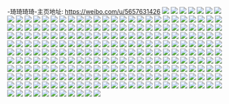 -琦琦琦琦-主页地址: https://weibo.com/u/5657631426 
![](https://wx4.sinaimg.cn/mw2000/006aSQnMly1h9jpwp2po3j30sx14i0zf.jpg) 
![](https://wx4.sinaimg.cn/mw2000/006aSQnMly1h9jpwpiptlj30sv14en3w.jpg) 
![](https://wx4.sinaimg.cn/mw2000/006aSQnMly1h9jpwoo773j30u014010p.jpg) 
![](https://wx4.sinaimg.cn/mw2000/006aSQnMly1h9jpwptwrfj30sy14jjy8.jpg) 
![](https://wx4.sinaimg.cn/mw2000/006aSQnMly1h9g9yir7oyj30u0161dlu.jpg) 
![](https://wx4.sinaimg.cn/mw2000/006aSQnMly1h983grqoczj30u0140dm7.jpg) 
![](https://wx4.sinaimg.cn/mw2000/006aSQnMly1h983grio72j30u0140win.jpg) 
![](https://wx4.sinaimg.cn/mw2000/006aSQnMly1h95ooswrk1j30u01400xt.jpg) 
![](https://wx4.sinaimg.cn/mw2000/006aSQnMly1h95oot4nx4j30u0140q9i.jpg) 
![](https://wx4.sinaimg.cn/mw2000/006aSQnMly1h95ootcyogj30u0140tdt.jpg) 
![](https://wx4.sinaimg.cn/mw2000/006aSQnMly1h95oosor8uj30u015bn4n.jpg) 
![](https://wx4.sinaimg.cn/mw2000/006aSQnMly1h95ootkya8j30u0140799.jpg) 
![](https://wx4.sinaimg.cn/mw2000/006aSQnMly1h9492tiuq2j30qg0qggot.jpg) 
![](https://wx4.sinaimg.cn/mw2000/006aSQnMly1h8v8mc25xoj30u01407b8.jpg) 
![](https://wx4.sinaimg.cn/mw2000/006aSQnMly1h8v8mcaeobj30u01407bp.jpg) 
![](https://wx4.sinaimg.cn/mw2000/006aSQnMly1h8m7h4i2bnj30u01hcafk.jpg) 
![](https://wx4.sinaimg.cn/mw2000/006aSQnMly1h8m7h4q6z4j30t014m42k.jpg) 
![](https://wx4.sinaimg.cn/mw2000/006aSQnMly1h8k2jq2ugvj30u0157th5.jpg) 
![](https://wx4.sinaimg.cn/mw2000/006aSQnMly1h8k2jqcjs1j30u017wgt3.jpg) 
![](https://wx4.sinaimg.cn/mw2000/006aSQnMly1h8ig6ma7bsj30u0160q8m.jpg) 
![](https://wx4.sinaimg.cn/mw2000/006aSQnMly1h8ig6mile0j30j20qpgnm.jpg) 
![](https://wx4.sinaimg.cn/mw2000/006aSQnMly1h8fyhs8t48j30u0140n3w.jpg) 
![](https://wx4.sinaimg.cn/mw2000/006aSQnMly1h8fyhs1dl1j30u0140n2t.jpg) 
![](https://wx4.sinaimg.cn/mw2000/006aSQnMly1h8e5jui3b2j30u01kmqao.jpg) 
![](https://wx4.sinaimg.cn/mw2000/006aSQnMly1h8dxi9fbi6j30u0160q7p.jpg) 
![](https://wx4.sinaimg.cn/mw2000/006aSQnMly1h8dxi9vdtgj30u0160wj9.jpg) 
![](https://wx4.sinaimg.cn/mw2000/006aSQnMly1h8982cdwekj30tj15baf1.jpg) 
![](https://wx4.sinaimg.cn/mw2000/006aSQnMly1h8982d958ej30u0161grl.jpg) 
![](https://wx4.sinaimg.cn/mw2000/006aSQnMly1h85q901lw1j30u0160wjx.jpg) 
![](https://wx4.sinaimg.cn/mw2000/006aSQnMly1h85q9090yij30tc153wl6.jpg) 
![](https://wx4.sinaimg.cn/mw2000/006aSQnMly1h85q8zpnffj30u0160tg7.jpg) 
![](https://wx4.sinaimg.cn/mw2000/006aSQnMly1h84g0lz73tj30oq0ym0xv.jpg) 
![](https://wx4.sinaimg.cn/mw2000/006aSQnMly1h84g0m95i3j30hj0oj0uy.jpg) 
![](https://wx4.sinaimg.cn/mw2000/006aSQnMly1h83bi44yohj30u0160dkr.jpg) 
![](https://wx4.sinaimg.cn/mw2000/006aSQnMly1h7xv62z6sjj30u0140n4a.jpg) 
![](https://wx4.sinaimg.cn/mw2000/006aSQnMly1h7xv62rb6cj30u0140jyp.jpg) 
![](https://wx4.sinaimg.cn/mw2000/006aSQnMly1h7xv637wenj30u0140ah1.jpg) 
![](https://wx4.sinaimg.cn/mw2000/006aSQnMly1h7ukyae2dgj30u0140465.jpg) 
![](https://wx4.sinaimg.cn/mw2000/006aSQnMly1h7tfrajysjj30u01sydnh.jpg) 
![](https://wx4.sinaimg.cn/mw2000/006aSQnMly1h7s5ie7inoj30u0142tmj.jpg) 
![](https://wx4.sinaimg.cn/mw2000/006aSQnMly1h7ob3dxtnsj30u0280dxj.jpg) 
![](https://wx4.sinaimg.cn/mw2000/006aSQnMly1h7blcyi8atj30sd13q40b.jpg) 
![](https://wx4.sinaimg.cn/mw2000/006aSQnMly1h7blcyz9c0j30tp15kwm6.jpg) 
![](https://wx4.sinaimg.cn/mw2000/006aSQnMly1h7blcy73xdj30u0160teq.jpg) 
![](https://wx4.sinaimg.cn/mw2000/006aSQnMly1h77ekcl6p6j30u0140dor.jpg) 
![](https://wx4.sinaimg.cn/mw2000/006aSQnMly1h77ekcxpw9j30u0140tb4.jpg) 
![](https://wx4.sinaimg.cn/mw2000/006aSQnMly1h77ekd6e8cj30u0140jtr.jpg) 
![](https://wx4.sinaimg.cn/mw2000/006aSQnMly1h77ekbij47j30u0161q54.jpg) 
![](https://wx4.sinaimg.cn/mw2000/006aSQnMly1h6z7sp7jwcj31400u00y7.jpg) 
![](https://wx4.sinaimg.cn/mw2000/006aSQnMly1h6z7sovpe9j30u014075i.jpg) 
![](https://wx4.sinaimg.cn/mw2000/006aSQnMly1h6xstv2kjwj31o0280b29.jpg) 
![](https://wx4.sinaimg.cn/mw2000/006aSQnMly1h6uafe1je3j30u01617bg.jpg) 
![](https://wx4.sinaimg.cn/mw2000/006aSQnMly1h6pzdi05gfj30s313cgrv.jpg) 
![](https://wx4.sinaimg.cn/mw2000/006aSQnMly1h6pzdib12rj30sb13njvo.jpg) 
![](https://wx4.sinaimg.cn/mw2000/006aSQnMly1h6pzdijc6kj30tu15s78y.jpg) 
![](https://wx4.sinaimg.cn/mw2000/006aSQnMly1h6mfxc9x72j30u0140dnt.jpg) 
![](https://wx4.sinaimg.cn/mw2000/006aSQnMly1h6mfxcjb2gj30u0140wih.jpg) 
![](https://wx4.sinaimg.cn/mw2000/006aSQnMly1h69qn8dxzmj30u01sywit.jpg) 
![](https://wx4.sinaimg.cn/mw2000/006aSQnMly1h63zn0ljaej30u0140taz.jpg) 
![](https://wx4.sinaimg.cn/mw2000/006aSQnMly1h63zn0xa2oj30u0140q4q.jpg) 
![](https://wx4.sinaimg.cn/mw2000/006aSQnMly1h5xuxb673xj30u0167gp5.jpg) 
![](https://wx4.sinaimg.cn/mw2000/006aSQnMly1h5xuxav6nej30u0140gog.jpg) 
![](https://wx4.sinaimg.cn/mw2000/006aSQnMly1h5xuxbf674j30u0160tej.jpg) 
![](https://wx4.sinaimg.cn/mw2000/006aSQnMly1h5uw030nxcj30u0140guh.jpg) 
![](https://wx4.sinaimg.cn/mw2000/006aSQnMly1h5uw02r9ujj30u01407dp.jpg) 
![](https://wx4.sinaimg.cn/mw2000/006aSQnMly1h5oyves93uj30u0140guh.jpg) 
![](https://wx4.sinaimg.cn/mw2000/006aSQnMly1h5iyvj6elzj30u0140n5v.jpg) 
![](https://wx4.sinaimg.cn/mw2000/006aSQnMly1h5iyvjk3e4j30u01407cf.jpg) 
![](https://wx4.sinaimg.cn/mw2000/006aSQnMly1h5iyvk8wpmj30si13x0yf.jpg) 
![](https://wx4.sinaimg.cn/mw2000/006aSQnMly1h5iyviqzc7j30tr15oq9n.jpg) 
![](https://wx4.sinaimg.cn/mw2000/006aSQnMly1h5iqg31a9jj30u0140afc.jpg) 
![](https://wx4.sinaimg.cn/mw2000/006aSQnMly1h5iqg37lphj30sd13pdjo.jpg) 
![](https://wx4.sinaimg.cn/mw2000/006aSQnMly1h5iqg3qf15j30u01617a7.jpg) 
![](https://wx4.sinaimg.cn/mw2000/006aSQnMly1h5iqg4cxl1j30u0160aew.jpg) 
![](https://wx4.sinaimg.cn/mw2000/006aSQnMly1h5iqg56cv6j30u0160dky.jpg) 
![](https://wx4.sinaimg.cn/mw2000/006aSQnMly1h5iqg5utswj30u016g44f.jpg) 
![](https://wx4.sinaimg.cn/mw2000/006aSQnMly1h5iqg2s081j30sy14jjvn.jpg) 
![](https://wx4.sinaimg.cn/mw2000/006aSQnMly1h5e4cp1lnej30wi0wiwox.jpg) 
![](https://wx4.sinaimg.cn/mw2000/006aSQnMly1h5cahrdu1zj30ta150x25.jpg) 
![](https://wx4.sinaimg.cn/mw2000/006aSQnMly1h5cahsaojjj30ud16i4lu.jpg) 
![](https://wx4.sinaimg.cn/mw2000/006aSQnMly1h5cahsu41xj30u0140tls.jpg) 
![](https://wx4.sinaimg.cn/mw2000/006aSQnMly1h5b4mjwva5j30sl140n1u.jpg) 
![](https://wx4.sinaimg.cn/mw2000/006aSQnMly1h5b4mjg43jj30tj15cgr5.jpg) 
![](https://wx4.sinaimg.cn/mw2000/006aSQnMly1h5b4mk6w7nj30u0140aho.jpg) 
![](https://wx4.sinaimg.cn/mw2000/006aSQnMly1h5b4mkda1zj30u0140jyf.jpg) 
![](https://wx4.sinaimg.cn/mw2000/006aSQnMly1h53wzlikjrj30u0140q9l.jpg) 
![](https://wx4.sinaimg.cn/mw2000/006aSQnMly1h534md88zfj30u0140ago.jpg) 
![](https://wx4.sinaimg.cn/mw2000/006aSQnMly1h50ofdxko9j31400u0aii.jpg) 
![](https://wx4.sinaimg.cn/mw2000/006aSQnMly1h4r0vut89kj30u0140jva.jpg) 
![](https://wx4.sinaimg.cn/mw2000/006aSQnMly1h4r0vu8gzqj30u0140n0s.jpg) 
![](https://wx4.sinaimg.cn/mw2000/006aSQnMly1h4kmvdgq5aj30tk15fgs8.jpg) 
![](https://wx4.sinaimg.cn/mw2000/006aSQnMly1h4fvljnf9tj30sg0sgag9.jpg) 
![](https://wx4.sinaimg.cn/mw2000/006aSQnMly1h4fvlk1hi5j30s30rywkv.jpg) 
![](https://wx4.sinaimg.cn/mw2000/006aSQnMly1h4dkvsvk91j30tp15ldlx.jpg) 
![](https://wx4.sinaimg.cn/mw2000/006aSQnMly1h4dkvt63bsj30ti15bdlc.jpg) 
![](https://wx4.sinaimg.cn/mw2000/006aSQnMly1h4dkvtn3voj30u00u0ae8.jpg) 
![](https://wx4.sinaimg.cn/mw2000/006aSQnMly1h3cpiai5c2j30tq15m44p.jpg) 
![](https://wx4.sinaimg.cn/mw2000/006aSQnMly1h2imhru4rmj30u0140n6x.jpg) 
![](https://wx4.sinaimg.cn/mw2000/006aSQnMly1h2imhs40ohj30t212r47i.jpg) 
![](https://wx4.sinaimg.cn/mw2000/006aSQnMly1h2imhsdwy4j30or0x0jyo.jpg) 
![](https://wx4.sinaimg.cn/mw2000/006aSQnMly1h2imhrkyxvj30u0140dn5.jpg) 
![](https://wx4.sinaimg.cn/mw2000/006aSQnMly1h2imhspc55j30u01400zh.jpg) 
![](https://wx4.sinaimg.cn/mw2000/006aSQnMly1h2imhsy9ouj30u014012v.jpg) 
![](https://wx4.sinaimg.cn/mw2000/006aSQnMly1h2b2gcr0h7j30u0140dks.jpg) 
![](https://wx4.sinaimg.cn/mw2000/006aSQnMly1h2b2gcdmpbj30u014qaf8.jpg) 
![](https://wx4.sinaimg.cn/mw2000/006aSQnMly1h25vopuydwj31400u0jys.jpg) 
![](https://wx4.sinaimg.cn/mw2000/006aSQnMly1h233zjrt3zj30u0140n5k.jpg) 
![](https://wx4.sinaimg.cn/mw2000/006aSQnMly1h1vhllljauj30ra127ah4.jpg) 
![](https://wx4.sinaimg.cn/mw2000/006aSQnMly1h1vhlly632j30pg0znjzh.jpg) 
![](https://wx4.sinaimg.cn/mw2000/006aSQnMly1h1vhlmcm6xj30u016047f.jpg) 
![](https://wx4.sinaimg.cn/mw2000/006aSQnMly1h1vhll5ystj30sc13odqr.jpg) 
![](https://wx4.sinaimg.cn/mw2000/006aSQnMly1h1vhlmpgztj30sn14313c.jpg) 
![](https://wx4.sinaimg.cn/mw2000/006aSQnMly1h1clbnml9wj30u04zw7wh.jpg) 
![](https://wx4.sinaimg.cn/mw2000/006aSQnMly1h14dbfzpjxj30u0140agp.jpg) 
![](https://wx4.sinaimg.cn/mw2000/006aSQnMly1h14dbfpvnsj30u0140n50.jpg) 
![](https://wx4.sinaimg.cn/mw2000/006aSQnMly1h14dbs3u12j30u011j7aa.jpg) 
![](https://wx4.sinaimg.cn/mw2000/006aSQnMly1h0k0kfhhl4j30u0140jvq.jpg) 
![](https://wx4.sinaimg.cn/mw2000/006aSQnMly1h0k0kfujqwj30t112p0ye.jpg) 
![](https://wx4.sinaimg.cn/mw2000/006aSQnMly1h0k0kf21dqj30u01410wz.jpg) 
![](https://wx4.sinaimg.cn/mw2000/006aSQnMly1h069qvk4ztj31hc0u07gb.jpg) 
![](https://wx4.sinaimg.cn/mw2000/006aSQnMly1h04p8n2ptnj30u0140dmf.jpg) 
![](https://wx4.sinaimg.cn/mw2000/006aSQnMly1h04p8nc8j9j30u013awi7.jpg) 
![](https://wx4.sinaimg.cn/mw2000/006aSQnMly1h04p8ninr0j30u0140qae.jpg) 
![](https://wx4.sinaimg.cn/mw2000/006aSQnMly1h04p8nsinrj30u0140dnq.jpg) 
![](https://wx4.sinaimg.cn/mw2000/006aSQnMly1h04p8o29o0j30u014a7bi.jpg) 
![](https://wx4.sinaimg.cn/mw2000/006aSQnMly1gzqo7bleeqj30t90t9aic.jpg) 
![](https://wx4.sinaimg.cn/mw2000/006aSQnMly1gz585rvl4wj30u0140dr7.jpg) 
![](https://wx4.sinaimg.cn/mw2000/006aSQnMly1gz585s61duj30u0140qa2.jpg) 
![](https://wx4.sinaimg.cn/mw2000/006aSQnMly1gz585uxom7j30u00u0dk8.jpg) 
![](https://wx4.sinaimg.cn/mw2000/006aSQnMly1gyzcnz8f4hj30u0140q92.jpg) 
![](https://wx4.sinaimg.cn/mw2000/006aSQnMly1gyx5d5cen6j30u01sy41x.jpg) 
![](https://wx4.sinaimg.cn/mw2000/006aSQnMly1gyx5d6n0z0j30u01sydkn.jpg) 
![](https://wx4.sinaimg.cn/mw2000/006aSQnMly1gyvv8vg6d7j30u0140qau.jpg) 
![](https://wx4.sinaimg.cn/mw2000/006aSQnMly1gyvv8v36g1j30u013yguh.jpg) 
![](https://wx4.sinaimg.cn/mw2000/006aSQnMly1gyuxilbri2j30u014cgtd.jpg) 
![](https://wx4.sinaimg.cn/mw2000/006aSQnMly1gyr8txswh9j30u0141tfn.jpg) 
![](https://wx4.sinaimg.cn/mw2000/006aSQnMly1gyr8tx8minj30u0140jxt.jpg) 
![](https://wx4.sinaimg.cn/mw2000/006aSQnMly1gyr8tykiqkj30u014044y.jpg) 
![](https://wx4.sinaimg.cn/mw2000/006aSQnMly1gyr8tywh9ej30u0141n3q.jpg) 
![](https://wx4.sinaimg.cn/mw2000/006aSQnMly1gyp4bmbez4j30u03lyx2v.jpg) 
![](https://wx4.sinaimg.cn/mw2000/006aSQnMly1gyp4blmljyj30u02rz7lq.jpg) 
![](https://wx4.sinaimg.cn/mw2000/006aSQnMly1gyp4bn4vm3j30u05jx4qq.jpg) 
![](https://wx4.sinaimg.cn/mw2000/006aSQnMly1gyp0o9k2rtj30u0140mz5.jpg) 
![](https://wx4.sinaimg.cn/mw2000/006aSQnMly1gyp0o99gryj30u0140gv3.jpg) 
![](https://wx4.sinaimg.cn/mw2000/006aSQnMly1gymr9h5am1j30u00u0n5l.jpg) 
![](https://wx4.sinaimg.cn/mw2000/006aSQnMly1gymr9gv1glj30u00u0ahr.jpg) 
![](https://wx4.sinaimg.cn/mw2000/006aSQnMly1gyhnjannmtj30u0140jz9.jpg) 
![](https://wx4.sinaimg.cn/mw2000/006aSQnMly1gygzbcbi6ij30u011jwm1.jpg) 
![](https://wx4.sinaimg.cn/mw2000/006aSQnMly1gygzbdm0c9j30u015rk03.jpg) 
![](https://wx4.sinaimg.cn/mw2000/006aSQnMly1gy9yw2e65gj30u014044l.jpg) 
![](https://wx4.sinaimg.cn/mw2000/006aSQnMly1gy1qg4u6pjj30q110gwkz.jpg) 
![](https://wx4.sinaimg.cn/mw2000/006aSQnMly1gy1qg56c9kj30s713hwk1.jpg) 
![](https://wx4.sinaimg.cn/mw2000/006aSQnMly1gy1qg4ge3pj30sj13yk0r.jpg) 
![](https://wx4.sinaimg.cn/mw2000/006aSQnMly1gy1qg5d8o0j30p60z911h.jpg) 
![](https://wx4.sinaimg.cn/mw2000/006aSQnMly1gy0ejt2dvyj30s1139jy4.jpg) 
![](https://wx4.sinaimg.cn/mw2000/006aSQnMly1gy0ek0qo04j30pg0znk12.jpg) 
![](https://wx4.sinaimg.cn/mw2000/006aSQnMly1gy0ejss07jj30km0sutdj.jpg) 
![](https://wx4.sinaimg.cn/mw2000/006aSQnMly1gy0eki1axsj30r8124wnv.jpg) 
![](https://wx4.sinaimg.cn/mw2000/006aSQnMly1gxxy6vel4mj30et0trq6d.jpg) 
![](https://wx4.sinaimg.cn/mw2000/006aSQnMly1gx4a74od1dj333y33y4qu.jpg) 
![](https://wx4.sinaimg.cn/mw2000/006aSQnMly1gx4a79e1plj32c03404qq.jpg) 
![](https://wx4.sinaimg.cn/mw2000/006aSQnMly1gwtwan22ldj325s25s1ky.jpg) 
![](https://wx4.sinaimg.cn/mw2000/006aSQnMly1gwa06s85k9j324h2tzhdu.jpg) 
![](https://wx4.sinaimg.cn/mw2000/006aSQnMly1gwa06u3cvij323u23unpg.jpg) 
![](https://wx4.sinaimg.cn/mw2000/006aSQnMly1gwa06vv9vwj32c02c0b2c.jpg) 
![](https://wx4.sinaimg.cn/mw2000/006aSQnMly1gwa06xvzbpj32c02c01kz.jpg) 
![](https://wx4.sinaimg.cn/mw2000/006aSQnMly1gvsoke84tjj30xc2s01kx.jpg) 
![](https://wx4.sinaimg.cn/mw2000/006aSQnMly1gvo3xb7k7kj62c0340e8302.jpg) 
![](https://wx4.sinaimg.cn/mw2000/006aSQnMly1gurxskcizxj61ox2997wh02.jpg) 
![](https://wx4.sinaimg.cn/mw2000/006aSQnMly1gurxskz3evj61ss2edb2902.jpg) 
![](https://wx4.sinaimg.cn/mw2000/006aSQnMly1gurxsls4i9j61yk2m2qv502.jpg) 
![](https://wx4.sinaimg.cn/mw2000/006aSQnMly1gtgfyzmv8pj61l828d4qp02.jpg) 
![](https://wx4.sinaimg.cn/mw2000/006aSQnMly1gtgfz1evp8j62ds1sc1ky02.jpg) 
![](https://wx4.sinaimg.cn/mw2000/006aSQnMly1gtgfz1w9idj60ok17o7al02.jpg) 
![](https://wx4.sinaimg.cn/mw2000/006aSQnMly1gtgfyz0lpqj60nb15gteq02.jpg) 
![](https://wx4.sinaimg.cn/mw2000/006aSQnMly1gtgfz237duj60om17rjvt02.jpg) 
![](https://wx4.sinaimg.cn/mw2000/006aSQnMly1gtgfz2yrvcj62ds1sc1ky02.jpg) 
![](https://wx4.sinaimg.cn/mw2000/006aSQnMly1gshztu7kicj32c0340b2a.jpg) 
![](https://wx4.sinaimg.cn/mw2000/006aSQnMly1gshztuo76lj30yi174wq3.jpg) 
![](https://wx4.sinaimg.cn/mw2000/006aSQnMly1gshztv60isj30yi175nfp.jpg) 
![](https://wx4.sinaimg.cn/mw2000/006aSQnMly1gshztwdzo0j32c0340x6p.jpg) 
![](https://wx4.sinaimg.cn/mw2000/006aSQnMly1gshztxxizkj32c02c07wi.jpg) 
![](https://wx4.sinaimg.cn/mw2000/006aSQnMly1gshztzyueoj32c02c0u0y.jpg) 
![](https://wx4.sinaimg.cn/mw2000/006aSQnMly1gshzu1v9toj32c02c0qv6.jpg) 
![](https://wx4.sinaimg.cn/mw2000/006aSQnMly1gshzu3rqh4j32c02c0npe.jpg) 
![](https://wx4.sinaimg.cn/mw2000/006aSQnMgy1gqjisa9hz8j32c02c01js.jpg) 
![](https://wx4.sinaimg.cn/mw2000/006aSQnMly1goaf9grbzuj31sc2ds1ky.jpg) 
![](https://wx4.sinaimg.cn/mw2000/006aSQnMly1gnt4o5g6pfj30yi175k58.jpg) 
![](https://wx4.sinaimg.cn/mw2000/006aSQnMly1gnt4o5xi4oj30yi175ws0.jpg) 
![](https://wx4.sinaimg.cn/mw2000/006aSQnMly1gnt4o6q8g2j30yi175qgk.jpg) 
![](https://wx4.sinaimg.cn/mw2000/006aSQnMly1gnt4o7dagpj30yi17546m.jpg) 
![](https://wx4.sinaimg.cn/mw2000/006aSQnMly1gnt4o7uso5j30yi175dna.jpg) 
![](https://wx4.sinaimg.cn/mw2000/006aSQnMly1gnt4o8khd3j31w02io1kx.jpg) 
![](https://wx4.sinaimg.cn/mw2000/006aSQnMly1gnt4o9gccrj32io1w0e82.jpg) 
![](https://wx4.sinaimg.cn/mw2000/006aSQnMly1gnirm40cd2j30yi1754be.jpg) 
![](https://wx4.sinaimg.cn/mw2000/006aSQnMly1gnirm3jotkj30yi175thn.jpg) 
![](https://wx4.sinaimg.cn/mw2000/006aSQnMly1gnirm4i9qjj30yi1754c0.jpg) 
![](https://wx4.sinaimg.cn/mw2000/006aSQnMly1gnirm5m80aj30yi175wlv.jpg) 
![](https://wx4.sinaimg.cn/mw2000/006aSQnMly1gnirm68fenj30yi175ah4.jpg) 
![](https://wx4.sinaimg.cn/mw2000/006aSQnMly1gnirm6tgvsj30yi175gum.jpg) 
![](https://wx4.sinaimg.cn/mw2000/006aSQnMly1gnirm7v0j2j30yi175qcb.jpg) 
![](https://wx4.sinaimg.cn/mw2000/006aSQnMly1gnirm8pyj3j30yi175ak6.jpg) 
![](https://wx4.sinaimg.cn/mw2000/006aSQnMly1gnirm9f9mej30yi175qcg.jpg) 
![](https://wx4.sinaimg.cn/mw2000/006aSQnMly1gnirmabmnbj31sc2dsu0x.jpg) 
![](https://wx4.sinaimg.cn/mw2000/006aSQnMly1gmptysqjmij32c02c01ky.jpg) 
![](https://wx4.sinaimg.cn/mw2000/006aSQnMly1gmptyt7vj2j30yi0yik5c.jpg) 
![](https://wx4.sinaimg.cn/mw2000/006aSQnMly1gmptyu0t75j30yi0yigv3.jpg) 
![](https://wx4.sinaimg.cn/mw2000/006aSQnMly1gmptyuiqutj30yb0ybqbq.jpg) 
![](https://wx4.sinaimg.cn/mw2000/006aSQnMly1gmptyuq5rkj30xb15ndtb.jpg) 
![](https://wx4.sinaimg.cn/mw2000/006aSQnMly1gmptyvdi3uj30wx15649z.jpg) 
![](https://wx4.sinaimg.cn/mw2000/006aSQnMly1gmptyrz50uj30vq13ownc.jpg) 
![](https://wx4.sinaimg.cn/mw2000/006aSQnMly1gmptyw88s1j32c02c0x6q.jpg) 
![](https://wx4.sinaimg.cn/mw2000/006aSQnMly1gmptyx24orj30yi0yigp8.jpg) 
![](https://wx4.sinaimg.cn/mw2000/006aSQnMgy1gm7a1s1seij30yi0yigsu.jpg) 
![](https://wx4.sinaimg.cn/mw2000/006aSQnMgy1gm7a1seuf8j30yi0yi0zi.jpg) 
![](https://wx4.sinaimg.cn/mw2000/006aSQnMgy1gm7a1t9dj7j32io1w04qp.jpg) 
![](https://wx4.sinaimg.cn/mw2000/006aSQnMgy1gm7a1u0j74j30r91nmgtk.jpg) 
![](https://wx4.sinaimg.cn/mw2000/006aSQnMgy1gm7a1rkw0pj30yi174k2j.jpg) 
![](https://wx4.sinaimg.cn/mw2000/006aSQnMgy1gm7a1ulfjtj30tr116jyr.jpg) 
![](https://wx4.sinaimg.cn/mw2000/006aSQnMgy1glzbqucfwej30xb15n15f.jpg) 
![](https://wx4.sinaimg.cn/mw2000/006aSQnMgy1glzbqtqu4yj30u511pqf7.jpg) 
![](https://wx4.sinaimg.cn/mw2000/006aSQnMgy1glzbqv7gynj30yi175wvl.jpg) 
![](https://wx4.sinaimg.cn/mw2000/006aSQnMgy1glzbqvxwj9j30yi174ayt.jpg) 
![](https://wx4.sinaimg.cn/mw2000/006aSQnMly1gjlgl16w3sj30u0140k39.jpg) 
![](https://wx4.sinaimg.cn/mw2000/006aSQnMly1gjlgl0tykjj30u0140qic.jpg) 
![](https://wx4.sinaimg.cn/mw2000/006aSQnMly1gjgvoa0qewj30u0160gqw.jpg) 
![](https://wx4.sinaimg.cn/mw2000/006aSQnMly1gjgvo9c3h7j30u01600x5.jpg) 
![](https://wx4.sinaimg.cn/mw2000/006aSQnMly1gjgvoafj86j30u01syjzv.jpg) 
![](https://wx4.sinaimg.cn/mw2000/006aSQnMly1gi1vlygl67j31w02iou0y.jpg) 
![](https://wx4.sinaimg.cn/mw2000/006aSQnMly1gi1vm0tmghj31w02ionpe.jpg) 
![](https://wx4.sinaimg.cn/mw2000/006aSQnMly1gi0p4ooq9dj31mc25sqv5.jpg) 
![](https://wx4.sinaimg.cn/mw2000/006aSQnMly1gi0p4tdo1tj316o1kwdwr.jpg) 
![](https://wx4.sinaimg.cn/mw2000/006aSQnMly1gi0p4vy7jbj316o1kuk9a.jpg) 
![](https://wx4.sinaimg.cn/mw2000/006aSQnMly1gi0p51qc2nj31p929okjl.jpg) 
![](https://wx4.sinaimg.cn/mw2000/006aSQnMly1ghpi5plg3kj31uy2iohdt.jpg) 
![](https://wx4.sinaimg.cn/mw2000/006aSQnMly1ghpi5oqwlxj31vi2ioe81.jpg) 
![](https://wx4.sinaimg.cn/mw2000/006aSQnMly1ghpi5qim1lj31w02ioqst.jpg) 
![](https://wx4.sinaimg.cn/mw2000/006aSQnMly1ghpi5r7s6aj31w02iox6p.jpg) 
![](https://wx4.sinaimg.cn/mw2000/006aSQnMly1ghpi5s1d1yj31vl2iohdt.jpg) 
![](https://wx4.sinaimg.cn/mw2000/006aSQnMly1ghpi5sq2x1j31vc2j0e81.jpg) 
![](https://wx4.sinaimg.cn/mw2000/006aSQnMly1ghpi5tf45ij31v62io7wh.jpg) 
![](https://wx4.sinaimg.cn/mw2000/006aSQnMly1ghpi5uc5qsj31v92ioe81.jpg) 
![](https://wx4.sinaimg.cn/mw2000/006aSQnMly1ghpi5va79vj31w02k0hdt.jpg) 

